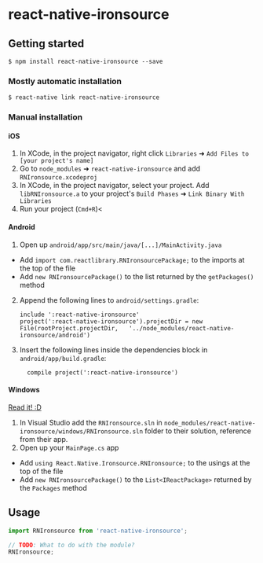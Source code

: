 
# react-native-ironsource

## Getting started

`$ npm install react-native-ironsource --save`

### Mostly automatic installation

`$ react-native link react-native-ironsource`

### Manual installation


#### iOS

1. In XCode, in the project navigator, right click `Libraries` ➜ `Add Files to [your project's name]`
2. Go to `node_modules` ➜ `react-native-ironsource` and add `RNIronsource.xcodeproj`
3. In XCode, in the project navigator, select your project. Add `libRNIronsource.a` to your project's `Build Phases` ➜ `Link Binary With Libraries`
4. Run your project (`Cmd+R`)<

#### Android

1. Open up `android/app/src/main/java/[...]/MainActivity.java`
  - Add `import com.reactlibrary.RNIronsourcePackage;` to the imports at the top of the file
  - Add `new RNIronsourcePackage()` to the list returned by the `getPackages()` method
2. Append the following lines to `android/settings.gradle`:
  	```
  	include ':react-native-ironsource'
  	project(':react-native-ironsource').projectDir = new File(rootProject.projectDir, 	'../node_modules/react-native-ironsource/android')
  	```
3. Insert the following lines inside the dependencies block in `android/app/build.gradle`:
  	```
      compile project(':react-native-ironsource')
  	```

#### Windows
[Read it! :D](https://github.com/ReactWindows/react-native)

1. In Visual Studio add the `RNIronsource.sln` in `node_modules/react-native-ironsource/windows/RNIronsource.sln` folder to their solution, reference from their app.
2. Open up your `MainPage.cs` app
  - Add `using React.Native.Ironsource.RNIronsource;` to the usings at the top of the file
  - Add `new RNIronsourcePackage()` to the `List<IReactPackage>` returned by the `Packages` method


## Usage
```javascript
import RNIronsource from 'react-native-ironsource';

// TODO: What to do with the module?
RNIronsource;
```
  
